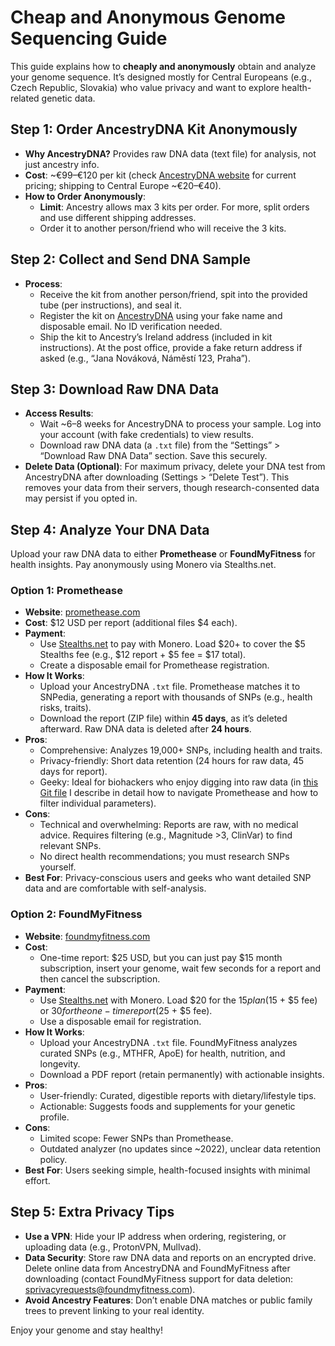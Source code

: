 # Cheap and Anonymous Genome Sequencing Guide    
This guide explains how to **cheaply and anonymously** obtain and analyze your genome sequence. It’s designed mostly for Central Europeans (e.g., Czech Republic, Slovakia) who value privacy and want to explore health-related genetic data.   
## Step 1: Order AncestryDNA Kit Anonymously   
- **Why AncestryDNA?** Provides raw DNA data (text file) for analysis, not just ancestry info.   
- **Cost**: ~€99–€120 per kit (check [AncestryDNA website](https://www.ancestry.com/) for current pricing; shipping to Central Europe ~€20–€40).   
- **How to Order Anonymously**:   
    - **Limit**: Ancestry allows max 3 kits per order. For more, split orders and use different shipping addresses.   
    - Order it to another person/friend who will receive the 3 kits.   
   
## Step 2: Collect and Send DNA Sample   
- **Process**:   
    - Receive the kit from another person/friend, spit into the provided tube (per instructions), and seal it.   
    - Register the kit on [AncestryDNA](https://www.ancestry.com/) using your fake name and disposable email. No ID verification needed.   
    - Ship the kit to Ancestry’s Ireland address (included in kit instructions). At the post office, provide a fake return address if asked (e.g., “Jana Nováková, Náměstí 123, Praha”).   
   
## Step 3: Download Raw DNA Data   
- **Access Results**:   
    - Wait ~6–8 weeks for AncestryDNA to process your sample. Log into your account (with fake credentials) to view results.   
    - Download raw DNA data (a `.txt`  file) from the “Settings” > “Download Raw DNA Data” section. Save this securely.   
- **Delete Data (Optional)**: For maximum privacy, delete your DNA test from AncestryDNA after downloading (Settings > “Delete Test”). This removes your data from their servers, though research-consented data may persist if you opted in.   
   
## Step 4: Analyze Your DNA Data   
Upload your raw DNA data to either **Promethease** or **FoundMyFitness** for health insights. Pay anonymously using Monero via Stealths.net.   
### Option 1: Promethease   
- **Website**:  [promethease.com](https://promethease.com/)   
- **Cost**: $12 USD per report (additional files $4 each).   
- **Payment**:   
    - Use [Stealths.net](https://stealths.net/)  to pay with Monero. Load $20+ to cover the $5 Stealths fee (e.g., $12 report + $5 fee = $17 total).   
    - Create a disposable email for Promethease registration.   
- **How It Works**:   
    - Upload your AncestryDNA `.txt`  file. Promethease matches it to SNPedia, generating a report with thousands of SNPs (e.g., health risks, traits).   
    - Download the report (ZIP file) within **45 days**, as it’s deleted afterward. Raw DNA data is deleted after **24 hours**.   
- **Pros**:   
    - Comprehensive: Analyzes 19,000+ SNPs, including health and traits.   
    - Privacy-friendly: Short data retention (24 hours for raw data, 45 days for report).   
    - Geeky: Ideal for biohackers who enjoy digging into raw data (in [this Git file](https://github.com/NodeVonHydra/Health-Medicine-Physiology-Interesting-Info/blob/main/How%20to%20Navigate%20in%20Promethease%20Parameters%20(DNA%20Sequencing)%3F.md) I describe in detail how to navigate Promethease and how to filter individual parameters).   
- **Cons**:   
    - Technical and overwhelming: Reports are raw, with no medical advice. Requires filtering (e.g., Magnitude >3, ClinVar) to find relevant SNPs.   
    - No direct health recommendations; you must research SNPs yourself.   
- **Best For**: Privacy-conscious users and geeks who want detailed SNP data and are comfortable with self-analysis.   
   
### Option 2: FoundMyFitness   
- **Website**:  [foundmyfitness.com](https://foundmyfitness.com/)   
- **Cost**:   
    - One-time report: $25 USD, but you can just pay $15 month subscription, insert your genome, wait few seconds for a report and then cancel the subscription.   
- **Payment**:   
    - Use [Stealths.net](https://stealths.net/) with Monero. Load $20 for the $15 plan ($15 + $5 fee) or $30 for the one-time report ($25 + $5 fee).   
    - Use a disposable email for registration.   
- **How It Works**:   
    - Upload your AncestryDNA `.txt`  file. FoundMyFitness analyzes curated SNPs (e.g., MTHFR, ApoE) for health, nutrition, and longevity.   
    - Download a PDF report (retain permanently) with actionable insights.   
- **Pros**:   
    - User-friendly: Curated, digestible reports with dietary/lifestyle tips.   
    - Actionable: Suggests foods and supplements for your genetic profile.   
- **Cons**:   
    - Limited scope: Fewer SNPs than Promethease.   
    - Outdated analyzer (no updates since ~2022), unclear data retention policy.   
- **Best For**: Users seeking simple, health-focused insights with minimal effort.   
   
## Step 5: Extra Privacy Tips   
- **Use a VPN**: Hide your IP address when ordering, registering, or uploading data (e.g., ProtonVPN, Mullvad).   
- **Data Security**: Store raw DNA data and reports on an encrypted drive. Delete online data from AncestryDNA and FoundMyFitness after downloading (contact FoundMyFitness support for data deletion: [sprivacyrequests@foundmyfitness.com](mailto:usprivacyrequests@foundmyfitness.com)).   
- **Avoid Ancestry Features**: Don’t enable DNA matches or public family trees to prevent linking to your real identity.   
   
   
Enjoy your genome and stay healthy!   
